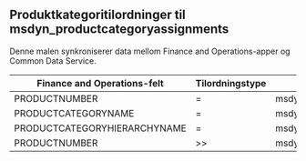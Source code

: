 ## <a name="product-category-assignments-to-msdyn_productcategoryassignments"></a>Produktkategoritilordninger til msdyn_productcategoryassignments

Denne malen synkroniserer data mellom Finance and Operations-apper og Common Data Service.

Finance and Operations-felt | Tilordningstype | Annet Dynamics 365-felt | Standardverdi
---|---|---|---
PRODUCTNUMBER | = | msdyn_globalproduct.msdyn_productnumber | 
PRODUCTCATEGORYNAME | = | msdyn_productcategory.msdyn_name | 
PRODUCTCATEGORYHIERARCHYNAME | = | msdyn_productcategory.msdyn_hierarchy.msdyn_name | 
PRODUCTNUMBER | >> | msdyn_name | 
